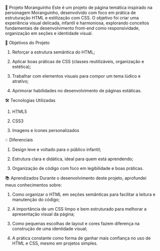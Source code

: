 🍓 Projeto Moranguinho
Este é um projeto de página temática inspirado na personagem Moranguinho, desenvolvido com foco em prática de estruturação HTML e estilização com CSS. O objetivo foi criar uma experiência visual delicada, infantil e harmoniosa, explorando conceitos fundamentais de desenvolvimento front-end como responsividade, organização em seções e identidade visual.

🎯 Objetivos do Projeto
1. Reforçar a estrutura semântica do HTML;

2. Aplicar boas práticas de CSS (classes reutilizáveis, organização e estética);

3. Trabalhar com elementos visuais para compor um tema lúdico e atrativo;

4. Aprimorar habilidades no desenvolvimento de páginas estáticas.

🛠️ Tecnologias Utilizadas
1. HTML5

2. CSS3

3. Imagens e ícones personalizados

💡 Diferenciais
1. Design leve e voltado para o público infantil;

2. Estrutura clara e didática, ideal para quem está aprendendo;

3. Organização de código com foco em legibilidade e boas práticas.

📚 Aprendizados
Durante o desenvolvimento deste projeto, aprofundei meus conhecimentos sobre:

1. Como organizar o HTML em seções semânticas para facilitar a leitura e manutenção do código;

2. A importância de um CSS limpo e bem estruturado para melhorar a apresentação visual da página;

3. Como pequenas escolhas de layout e cores fazem diferença na construção de uma identidade visual;

4. A prática constante como forma de ganhar mais confiança no uso de HTML e CSS, mesmo em projetos simples.
